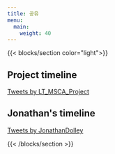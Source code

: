 ```yaml
---
title: 공유
menu:
  main:
    weight: 40
---
```


{{< blocks/section color="light">}}

<div class="container">
	<div class="row align-items-left">
	  <div class="col-sm-6">
    <h2>Project timeline</h2>
		<a class="twitter-timeline" data-width="" data-height="1000" href="https://twitter.com/LT_MSCA_Project?ref_src=twsrc%5Etfw">Tweets by LT_MSCA_Project</a> <script async src="https://platform.twitter.com/widgets.js" charset="utf-8"></script>
	  </div>
    <div class="col-sm-6">
    <h2>Jonathan's timeline</h2>
		<a class="twitter-timeline" data-width="" data-height="1000" href="https://twitter.com/JonathanDolley?ref_src=twsrc%5Etfw">Tweets by JonathanDolley</a> <script async src="https://platform.twitter.com/widgets.js" charset="utf-8"></script>
	  </div>
	</div>
  </div>

{{< /blocks/section >}}
